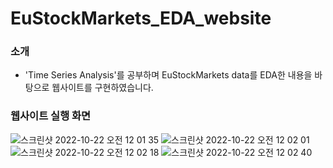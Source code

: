 # EuStockMarkets_EDA_website <br>

### 소개
- 'Time Series Analysis'를 공부하며 EuStockMarkets data를 EDA한 내용을 바탕으로 웹사이트를 구현하였습니다.<br>




### 웹사이트 실행 화면
![스크린샷 2022-10-22 오전 12 01 35](https://user-images.githubusercontent.com/99329555/197227361-563b34f4-a8d4-4702-8aad-50df3fa6cdd4.png)
![스크린샷 2022-10-22 오전 12 02 01](https://user-images.githubusercontent.com/99329555/197227372-a8c26073-7de2-4b47-8dbd-f97fa69be600.png)
![스크린샷 2022-10-22 오전 12 02 18](https://user-images.githubusercontent.com/99329555/197227377-07cd6912-3165-4f50-9d18-cf6bc097c404.png)
![스크린샷 2022-10-22 오전 12 02 40](https://user-images.githubusercontent.com/99329555/197227380-1918c7ca-dd07-4706-b2dc-32e4bf8e7d35.png)
